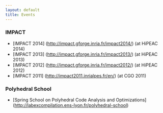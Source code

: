 ```yaml
---
layout: default
title: Events
---
```


### IMPACT

 * [IMPACT 2014] (http://impact.gforge.inria.fr/impact2014/) (at HiPEAC 2014)
 * [IMPACT 2013] (http://impact.gforge.inria.fr/impact2013/) (at HiPEAC 2013)
 * [IMPACT 2012] (http://impact.gforge.inria.fr/impact2012/) (at HiPEAC 2012)
 * [IMPACT 2011] (http://impact2011.inrialpes.fr/en/) (at CGO 2011)

### Polyhedral School

 * [Spring School on Polyhedral Code Analysis and Optimizations] (http://labexcompilation.ens-lyon.fr/polyhedral-school)
